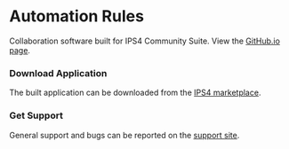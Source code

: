 # Automation Rules
Collaboration software built for IPS4 Community Suite. View the [GitHub.io page](https://kcarwile.github.io/rules).

### Download Application
The built application can be downloaded from the [IPS4 marketplace](https://invisionpower.com/files/file/7368-automation-rules-lite/).

### Get Support
General support and bugs can be reported on the [support site](http://ipsguru.net/projects/rules).
